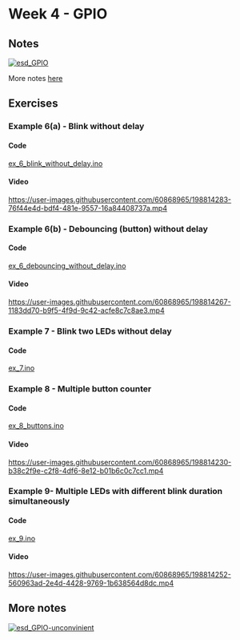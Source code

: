 # Week 4 - GPIO

## Notes

[![esd_GPIO](https://user-images.githubusercontent.com/60868965/199430557-4559427c-20fb-4301-b3f3-9fc2a0ccfcba.png)](https://excalidraw.com/#json=B6-5-q9C37AyjwCQSIbic,KAiAyB-tvlCHr_1Yc5VMzg)

More notes [here](#more-notes)




## Exercises

### Example 6(a) - Blink without delay

#### Code

[ex_6_blink_without_delay.ino](/Week4/ex_6_blink_without_delay/ex_6_blink_without_delay.ino)

#### Video

https://user-images.githubusercontent.com/60868965/198814283-76f44e4d-bdf4-481e-9557-16a84408737a.mp4

### Example 6(b) - Debouncing (button) without delay

#### Code

[ex_6_debouncing_without_delay.ino](/Week4/ex_6_debouncing_without_delay/ex_6_debouncing_without_delay.ino)

#### Video

https://user-images.githubusercontent.com/60868965/198814267-1183dd70-b9f5-4f9d-9c42-acfe8c7c8ae3.mp4

### Example 7 - Blink two LEDs without delay

#### Code

[ex_7.ino](/Week4/ex_7/ex_7.ino)

### Example 8 - Multiple button counter

#### Code

[ex_8_buttons.ino](/Week4/ex_8_buttons/ex_8_buttons.ino)

#### Video

https://user-images.githubusercontent.com/60868965/198814230-b38c2f9e-c2f8-4df6-8e12-b01b6c0c7cc1.mp4

### Example 9- Multiple LEDs with different blink duration simultaneously

#### Code

[ex_9.ino](/Week4/ex_9/ex_9.ino)

#### Video

https://user-images.githubusercontent.com/60868965/198814252-560963ad-2e4d-4428-9769-1b638564d8dc.mp4

## More notes

[![esd_GPIO-unconvinient](https://user-images.githubusercontent.com/60868965/200447166-45293bd1-d854-4950-9d54-7bbd801aae06.png)](https://excalidraw.com/#json=5d2_VQ-oYgKLFIdm9dobQ,nUVRehJHY6hF45YPQcsYbQ)
